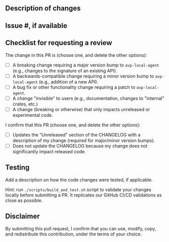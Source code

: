 ## Description of changes

## Issue #, if available

## Checklist for requesting a review

The change in this PR is (choose one, and delete the other options):

- [ ] A breaking change requiring a major version bump to `avp-local-agent` (e.g., changes to the signature of an
  existing API).
- [ ] A backwards-compatible change requiring a minor version bump to `avp-local-agent` (e.g., addition of a new API).
- [ ] A bug fix or other functionality change requiring a patch to `avp-local-agent`.
- [ ] A change "invisible" to users (e.g., documentation, changes to "internal" crates, etc.)
- [ ] A change (breaking or otherwise) that only impacts unreleased or experimental code.

I confirm that this PR (choose one, and delete the other options):

- [ ] Updates the "Unreleased" section of the CHANGELOG with a description of my change (required for major/minor
  version bumps).
- [ ] Does not update the CHANGELOG because my change does not significantly impact released code.

## Testing

Add a description on how the code changes were tested, if applicable.

Hint: run `./scripts/build_and_test.sh` script to validate your changes locally before submitting a PR. It replicates
our GitHub CI/CD validations as close as possible.

## Disclaimer

By submitting this pull request, I confirm that you can use, modify, copy, and redistribute this contribution, under the
terms of your choice.
